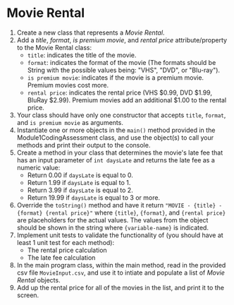 # Movie Rental

1. Create a new class that represents a *Movie Rental*.
2. Add a *title*, *format*, *is premium movie*, and *rental price* attribute/property to the Movie Rental class:
    * `title`: indicates the title of the movie.
    * `format`: indicates the format of the movie (The formats should be String with the possible values being: "VHS", "DVD", or "Blu-ray").
    * `is premium movie`: indicates if the movie is a premium movie. Premium movies cost more.
    * `rental price`: indicates the rental price (VHS $0.99, DVD $1.99, BluRay $2.99). Premium movies add an additional $1.00 to the rental price.
3. Your class should have only one constructor that accepts `title`, `format`, and `is premium movie` as arguments.
4. Instantiate one or more objects in the `main()` method provided in the Module1CodingAssessment class, and use the object(s) to call your methods and print their output to the console.
5. Create a method in your class that determines the movie's late fee that has an input parameter of `int daysLate` and returns the late fee as a numeric value:
    * Return 0.00 if `daysLate` is equal to 0.
    * Return 1.99 if `daysLate` is equal to 1.
    * Return 3.99 if `daysLate` is equal to 2.
    * Return 19.99 if `daysLate` is equal to 3 or more.
6. Override the `toString()` method and have it return `"MOVIE - {title} - {format} {rental price}"` where `{title}`, `{format}`, and `{rental price}` are placeholders for the actual values. The values from the object should be shown in the string where `{variable-name}` is indicated.
7. Implement unit tests to validate the functionality of (you should have at least 1 unit test for each method):
    * The rental price calculation 
    * The late fee calculation
8. In the main program class, within the main method, read in the provided csv file `MovieInput.csv`, and use it to intiate and populate a list of *Movie Rental* objects.
9. Add up the rental price for all of the movies in the list, and print it to the screen.